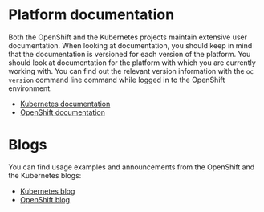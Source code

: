 # Platform documentation

Both the OpenShift and the Kubernetes projects maintain extensive user
documentation. When looking at documentation, you should keep in mind that the
documentation is versioned for each version of the platform. You should look at
documentation for the platform with which you are currently working with. You
can find out the relevant version information with the `oc version` command line
command while logged in to the OpenShift environment.

  * [Kubernetes documentation](https://kubernetes.io/docs/home/)
  * [OpenShift documentation](https://docs.openshift.org/)

# Blogs

You can find usage examples and announcements from the OpenShift and the
Kubernetes blogs:

  * [Kubernetes blog](http://blog.kubernetes.io/)
  * [OpenShift blog](https://blog.openshift.com/)
